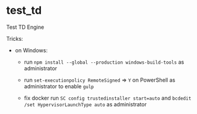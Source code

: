 # test_td
Test TD Engine

Tricks:
* on Windows:
    - run `npm install --global --production windows-build-tools` as administrator
    - run `set-executionpolicy RemoteSigned` => `Y` on PowerShell as administrator to enable `gulp`

    - fix docker
        run `SC config trustedinstaller start=auto` and `bcdedit /set HypervisorLaunchType auto` as administrator

